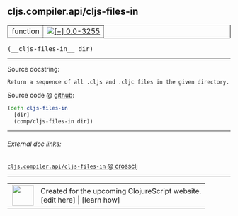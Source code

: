 ## cljs.compiler.api/cljs-files-in



 <table border="1">
<tr>
<td>function</td>
<td><a href="https://github.com/cljsinfo/cljs-api-docs/tree/0.0-3255"><img valign="middle" alt="[+] 0.0-3255" title="Added in 0.0-3255" src="https://img.shields.io/badge/+-0.0--3255-lightgrey.svg"></a> </td>
</tr>
</table>


 <samp>
(__cljs-files-in__ dir)<br>
</samp>

---





Source docstring:

```
Return a sequence of all .cljs and .cljc files in the given directory.
```


Source code @ [github](https://github.com/clojure/clojurescript/blob/r1.7.10/src/main/clojure/cljs/compiler/api.clj#L88-L91):

```clj
(defn cljs-files-in
  [dir]
  (comp/cljs-files-in dir))
```

<!--
Repo - tag - source tree - lines:

 <pre>
clojurescript @ r1.7.10
└── src
    └── main
        └── clojure
            └── cljs
                └── compiler
                    └── <ins>[api.clj:88-91](https://github.com/clojure/clojurescript/blob/r1.7.10/src/main/clojure/cljs/compiler/api.clj#L88-L91)</ins>
</pre>

-->

---



###### External doc links:

[`cljs.compiler.api/cljs-files-in` @ crossclj](http://crossclj.info/fun/cljs.compiler.api/cljs-files-in.html)<br>

---

 <table>
<tr><td>
<img valign="middle" align="right" width="48px" src="http://i.imgur.com/Hi20huC.png">
</td><td>
Created for the upcoming ClojureScript website.<br>
[edit here] | [learn how]
</td></tr></table>

[edit here]:https://github.com/cljsinfo/cljs-api-docs/blob/master/cljsdoc/cljs.compiler.api/cljs-files-in.cljsdoc
[learn how]:https://github.com/cljsinfo/cljs-api-docs/wiki/cljsdoc-files

<!--

This information was too distracting to show to readers, but I'll leave it
commented here since it is helpful to:

- pretty-print the data used to generate this document
- and show how to retrieve that data



The API data for this symbol:

```clj
{:ns "cljs.compiler.api",
 :name "cljs-files-in",
 :signature ["[dir]"],
 :history [["+" "0.0-3255"]],
 :type "function",
 :full-name-encode "cljs.compiler.api/cljs-files-in",
 :source {:code "(defn cljs-files-in\n  [dir]\n  (comp/cljs-files-in dir))",
          :title "Source code",
          :repo "clojurescript",
          :tag "r1.7.10",
          :filename "src/main/clojure/cljs/compiler/api.clj",
          :lines [88 91]},
 :full-name "cljs.compiler.api/cljs-files-in",
 :docstring "Return a sequence of all .cljs and .cljc files in the given directory."}

```

Retrieve the API data for this symbol:

```clj
;; from Clojure REPL
(require '[clojure.edn :as edn])
(-> (slurp "https://raw.githubusercontent.com/cljsinfo/cljs-api-docs/catalog/cljs-api.edn")
    (edn/read-string)
    (get-in [:symbols "cljs.compiler.api/cljs-files-in"]))
```

-->
